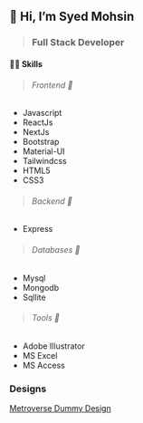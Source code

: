 ## 👋 Hi, I’m Syed Mohsin 

> ### Full Stack Developer

#### :man_technologist: Skills

> ###### Frontend  :round_pushpin: 
- Javascript
- ReactJs
- NextJs
- Bootstrap
- Material-UI
- Tailwindcss
- HTML5
- CSS3
> ###### Backend  :round_pushpin: 
- Express
> ###### Databases  :round_pushpin: 
- Mysql
- Mongodb
- Sqllite

 > ###### Tools :hammer:
 - Adobe Illustrator
 - MS Excel
 - MS Access
 
### **Designs**
[Metroverse Dummy Design](https://metroverse-design.netlify.app/)

 
